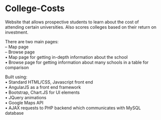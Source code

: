 # College-Costs

Website that allows prospective students to learn about the cost of attending certain universities. Also scores colleges based on their return on investment.

There are two main pages:\
  – Map page\
  – Browse page\
•  Map page for getting in-depth information about the school\
•  Browse page for getting information about many schools in a table for comparison

Built using:\
•  Standard HTML/CSS, Javascript front end\
•  AngularJS as a front end framework\
•  Bootstrap, Chart.JS for UI elements\
•  JQuery animations\
•  Google Maps API\
•  AJAX requests to PHP backend which communicates with MySQL database
